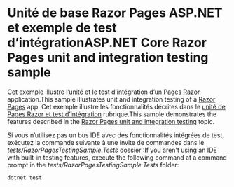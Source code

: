 # <a name="aspnet-core-razor-pages-unit-and-integration-testing-sample"></a><span data-ttu-id="5b801-101">Unité de base Razor Pages ASP.NET et exemple de test d’intégration</span><span class="sxs-lookup"><span data-stu-id="5b801-101">ASP.NET Core Razor Pages unit and integration testing sample</span></span>

<span data-ttu-id="5b801-102">Cet exemple illustre l’unité et le test d’intégration d’un [Pages Razor](https://docs.microsoft.com/aspnet/core/mvc/razor-pages) application.</span><span class="sxs-lookup"><span data-stu-id="5b801-102">This sample illustrates unit and integration testing of a [Razor Pages](https://docs.microsoft.com/aspnet/core/mvc/razor-pages) app.</span></span> <span data-ttu-id="5b801-103">Cet exemple illustre les fonctionnalités décrites dans le [unité de Pages Razor et test d’intégration](https://docs.microsoft.com/en-us/aspnet/core/testing/razor-pages-testing) rubrique.</span><span class="sxs-lookup"><span data-stu-id="5b801-103">This sample demonstrates the features described in the [Razor Pages unit and integration testing](https://docs.microsoft.com/en-us/aspnet/core/testing/razor-pages-testing) topic.</span></span>

<span data-ttu-id="5b801-104">Si vous n’utilisez pas un bus IDE avec des fonctionnalités intégrées de test, exécutez la commande suivante à une invite de commandes dans le *tests/RazorPagesTestingSample.Tests* dossier :</span><span class="sxs-lookup"><span data-stu-id="5b801-104">If you aren't using an IDE with built-in testing features, execute the following command at a command prompt in the *tests/RazorPagesTestingSample.Tests* folder:</span></span>

```console
dotnet test
```

